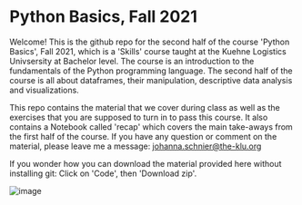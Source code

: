 # Python Basics, Fall 2021
 
Welcome! This is the github repo for the second half of the course 'Python Basics', Fall 2021, which is a 'Skills' course taught at the Kuehne Logistics Univsersity at Bachelor level. The course is an introduction to the fundamentals of the Python programming language. The second half of the course is all about dataframes, their manipulation, descriptive data analysis and visualizations.

This repo contains the material that we cover during class as well as the exercises that you are supposed to turn in to pass this course. It also contains a Notebook called 'recap' which covers the main take-aways from the first half of the course. If you have any question or comment on the material, please leave me a message: johanna.schnier@the-klu.org

If you wonder how you can download the material provided here without installing git: Click on 'Code', then 'Download zip'.

![image](https://user-images.githubusercontent.com/67644157/136022013-cf421321-a778-4451-bbaf-d5d29573bf4f.png)

